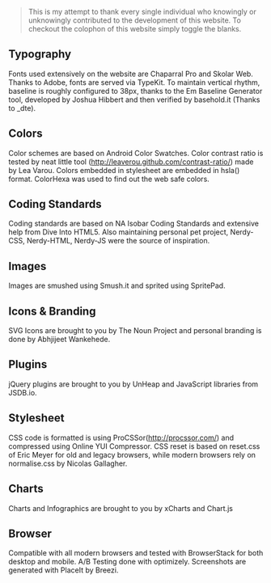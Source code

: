 > This is my attempt to thank every single individual who knowingly or unknowingly contributed to the development of this website. To checkout the colophon of this website simply toggle the blanks.

Typography
----------
Fonts used extensively on the website are Chaparral Pro and Skolar Web. Thanks to Adobe, fonts are served via TypeKit. To maintain vertical rhythm, baseline is roughly configured to 38px, thanks to the Em Baseline Generator tool, developed by Joshua Hibbert and then verified by basehold.it (Thanks to _dte).

Colors
------
Color schemes are based on Android Color Swatches. Color contrast ratio is tested by neat little tool (http://leaverou.github.com/contrast-ratio/) made by Lea Varou. Colors embedded in stylesheet are embedded in hsla() format. ColorHexa was used to find out the web safe colors.  

Coding Standards
----------------
Coding standards are based on NA Isobar Coding Standards and extensive help from Dive Into HTML5. Also maintaining personal pet project, Nerdy-CSS, Nerdy-HTML, Nerdy-JS were the source of inspiration.

Images
------
Images are smushed using Smush.it and sprited using SpritePad.

Icons & Branding
----------------
SVG Icons are brought to you by The Noun Project and personal branding is done by Abhjijeet Wankehede.

Plugins
-------
jQuery plugins are brought to you by UnHeap and JavaScript libraries from JSDB.io.

Stylesheet
----------
CSS code is formatted is using ProCSSor(http://procssor.com/) and compressed using Online YUI Compressor. CSS reset is based on reset.css of Eric Meyer for old and legacy browsers, while modern browsers rely on normalise.css by Nicolas Gallagher.

Charts
------
Charts and Infographics are brought to you by xCharts and Chart.js

Browser
-------
Compatible with all modern browsers and tested with BrowserStack for both desktop and mobile. A/B Testing done with optimizely. Screenshots are generated with PlaceIt by Breezi.
